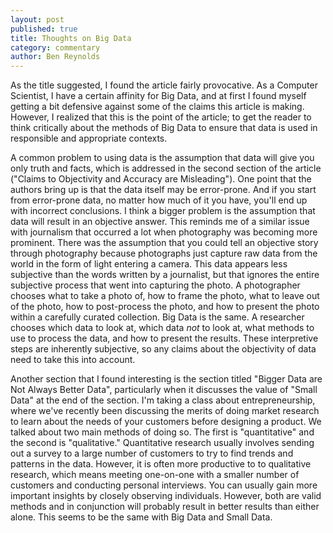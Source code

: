 ```yaml
---
layout: post
published: true
title: Thoughts on Big Data
category: commentary
author: Ben Reynolds
---
```


As the title suggested, I found the article fairly provocative. As a Computer Scientist, I have a certain affinity for Big Data, and at first I found myself getting a bit defensive against some of the claims this article is making. However, I realized that this is the point of the article; to get the reader to think critically about the methods of Big Data to ensure that data is used in responsible and appropriate contexts.

A common problem to using data is the assumption that data will give you only truth and facts, which is addressed in the second section of the article ("Claims to Objectivity and Accuracy are Misleading"). One point that the authors bring up is that the data itself may be error-prone. And if you start from error-prone data, no matter how much of it you have, you'll end up with incorrect conclusions. I think a bigger problem is the assumption that data will result in an objective answer. This reminds me of a similar issue with journalism that occurred a lot when photography was becoming more prominent. There was the assumption that you could tell an objective story through photography because photographs just capture raw data from the world in the form of light entering a camera. This data appears less subjective than the words written by a journalist, but that ignores the entire subjective process that went into capturing the photo. A photographer chooses what to take a photo of, how to frame the photo, what to leave out of the photo, how to post-process the photo, and how to present the photo within a carefully curated collection. Big Data is the same. A researcher chooses which data to look at, which data _not_ to look at, what methods to use to process the data, and how to present the results. These interpretive steps are inherently subjective, so any claims about the objectivity of data need to take this into account.

Another section that I found interesting is the section titled "Bigger Data are Not Always Better Data", particularly when it discusses the value of "Small Data" at the end of the section. I'm taking a class about entrepreneurship, where we've recently been discussing the merits of doing market research to learn about the needs of your customers before designing a product. We talked about two main methods of doing so. The first is "quantitative" and the second is "qualitative." Quantitative research usually involves sending out a survey to a large number of customers to try to find trends and patterns in the data. However, it is often more productive to to qualitative research, which means meeting one-on-one with a smaller number of customers and conducting personal interviews. You can usually gain more important insights by closely observing individuals. However, both are valid methods and in conjunction will probably result in better results than either alone. This seems to be the same with Big Data and Small Data.




